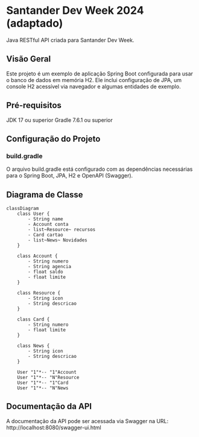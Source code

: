 # Santander Dev Week 2024 (adaptado)
Java RESTful API criada para Santander Dev Week.
## Visão Geral
Este projeto é um exemplo de aplicação Spring Boot configurada para usar o banco de dados em memória H2. Ele inclui configuração de JPA, um console H2 acessível via navegador e algumas entidades de exemplo.

## Pré-requisitos
JDK 17 ou superior
Gradle 7.6.1 ou superior
## Configuração do Projeto
### build.gradle
O arquivo build.gradle está configurado com as dependências necessárias para o Spring Boot, JPA, H2 e OpenAPI (Swagger).

## Diagrama de Classe

```mermaid
classDiagram
    class User {
        - String name
        - Account conta
        - list~Resource~ recursos
        - Card cartao
        - list~News~ Novidades
    }

    class Account {
        - String numero
        - String agencia
        - float saldo
        - float limite
    }

    class Resource {
        - String icon
        - String descricao
    }

    class Card {
        - String numero
        - float limite
    }

    class News {
        - String icon
        - String descricao
    }

    User "1"*-- "1"Account
    User "1"*-- "N"Resource
    User "1"*-- "1"Card
    User "1"*-- "N"News
```

## Documentação da API
A documentação da API pode ser acessada via Swagger na URL: http://localhost:8080/swagger-ui.html



